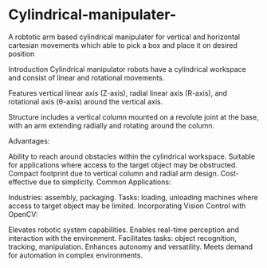 # Cylindrical-manipulater-
A robtotic arm based cylindrical manipulater for vertical and horizontal cartesian movements which able to pick a box and place it on desired position



Introduction
Cylindrical manipulator robots have a cylindrical workspace and consist of linear and rotational movements.

Features vertical linear axis (Z-axis), radial linear axis (R-axis), and rotational axis (θ-axis) around the vertical axis.

Structure includes a vertical column mounted on a revolute joint at the base, with an arm extending radially and rotating around the column.

Advantages:

Ability to reach around obstacles within the cylindrical workspace.
Suitable for applications where access to the target object may be obstructed.
Compact footprint due to vertical column and radial arm design.
Cost-effective due to simplicity.
Common Applications:

Industries: assembly, packaging.
Tasks: loading, unloading machines where access to target object may be limited.
Incorporating Vision Control with OpenCV:

Elevates robotic system capabilities.
Enables real-time perception and interaction with the environment.
Facilitates tasks: object recognition, tracking, manipulation.
Enhances autonomy and versatility.
Meets demand for automation in complex environments.
